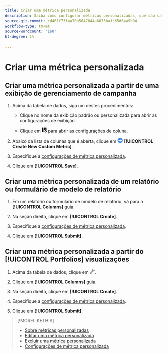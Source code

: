 ```yaml
---
title: Criar uma métrica personalizada
description: Saiba como configurar métricas personalizadas, que são calculadas a partir das métricas padrão.
source-git-commit: cd461f73f4a70a5647844a6075ba1c65d64a9b04
workflow-type: tm+mt
source-wordcount: '160'
ht-degree: 1%

---
```


# Criar uma métrica personalizada

## Criar uma métrica personalizada a partir de uma exibição de gerenciamento de campanha

1. Acima da tabela de dados, siga um destes procedimentos:

   * Clique no nome da exibição padrão ou personalizada para abrir as configurações de exibição.

   * Clique em ![Colunas personalizadas](/help/search-social-commerce/assets/custom-columns.png "Colunas personalizadas") para abrir as configurações de coluna.

1. Abaixo da lista de colunas que é aberta, clique em ![Criar nova métrica personalizada](/help/search-social-commerce/assets/add.png) **[!UICONTROL Create New Custom Metric]**.

1. Especifique a [configurações de métrica personalizada](custom-metric-settings.md).

1. Clique em **[!UICONTROL Save]**.

## Criar uma métrica personalizada de um relatório ou formulário de modelo de relatório

1. Em um relatório ou formulário de modelo de relatório, vá para a **[!UICONTROL Columns]** guia.

1. Na seção direita, clique em **[!UICONTROL Create]**.

1. Especifique a [configurações de métrica personalizada](custom-metric-settings.md).

1. Clique em **[!UICONTROL Submit]**.

## Criar uma métrica personalizada a partir do [!UICONTROL Portfolios] visualizações

1. Acima da tabela de dados, clique em ![Editar Modo de Exibição Selecionado](/help/search-social-commerce/assets/view-settings.png "Editar Modo de Exibição Selecionado").

1. Clique em **[!UICONTROL Columns]** guia.

1. Na seção direita, clique em **[!UICONTROL Create]**.

1. Especifique a [configurações de métrica personalizada](custom-metric-settings.md).

1. Clique em **[!UICONTROL Submit]**.

>[!MORELIKETHIS]
>
>* [Sobre métricas personalizadas](custom-metric-about.md)
>* [Editar uma métrica personalizada](custom-metric-edit.md)
>* [Excluir uma métrica personalizada](custom-metric-delete.md)
>* [Configurações de métrica personalizada](custom-metric-settings.md)

